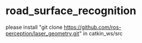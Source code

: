 # road_surface_recognition

please install "git clone https://github.com/ros-perception/laser_geometry.git" in catkin_ws/src
